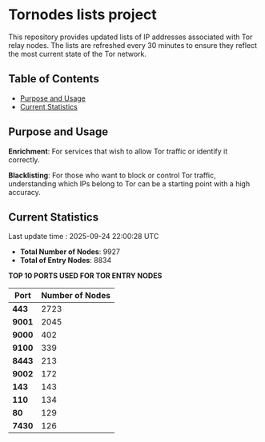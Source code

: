 # Tornodes lists project

This repository provides updated lists of IP addresses associated with Tor relay nodes. The lists are refreshed every 30 minutes to ensure they reflect the most current state of the Tor network.

## Table of Contents

- [Purpose and Usage](#purpose-and-usage)
- [Current Statistics](#current-statistics)


## Purpose and Usage

**Enrichment**: For services that wish to allow Tor traffic or identify it correctly.

**Blacklisting**: For those who want to block or control Tor traffic, understanding which IPs belong to Tor can be a starting point with a high accuracy.

## Current Statistics

Last update time : 2025-09-24 22:00:28 UTC

- **Total Number of Nodes**: 9927
- **Total of Entry Nodes**: 8834

**TOP 10 PORTS USED FOR TOR ENTRY NODES**

| **Port** | **Number of Nodes** |
|------|-----------------|
| **443**   | 2723  |
| **9001**   | 2045  |
| **9000**   | 402  |
| **9100**   | 339  |
| **8443**   | 213  |
| **9002**   | 172  |
| **143**   | 143  |
| **110**   | 134  |
| **80**   | 129  |
| **7430**   | 126  |

